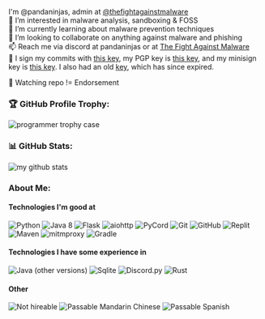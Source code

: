 I'm @pandaninjas, admin at [@thefightagainstmalware](https://github.com/thefightagainstmalware/)<br>
👀 I’m interested in malware analysis, sandboxing & FOSS <br>
🌱 I’m currently learning about malware prevention techniques <br>
💞️ I’m looking to collaborate on anything against malware and phishing <br>
📫 Reach me via discord at pandaninjas or at [The Fight Against Malware](https://discord.gg/TWhrmZFXqb)<br>
🔑 I sign my commits with [this key](https://github.com/pandaninjas/pandaninjas/blob/main/pandaninjas-commitsigning.key), my PGP key is [this key](https://github.com/pandaninjas/pandaninjas/blob/main/pandaninjas-pubkey.key), and my minisign key is [this key](https://raw.githubusercontent.com/pandaninjas/pandaninjas/main/minisign.pub). I also had an old [key](https://github.com/pandaninjas/pandaninjas/blob/main/pandaninjas-old-publickey.key), which has since expired.<br>

👀 Watching repo != Endorsement

### 🏆 GitHub Profile Trophy:
![programmer trophy case](https://github-profile-trophy.vercel.app/?username=pandaninjas&column=8&theme=discord&no-frame=true&no-bg=true)


### 📊 GitHub Stats:
![my github stats](https://github-readme-stats.vercel.app/api?username=pandaninjas&theme=radical&show_icons=true&count_private=true)
  
### About Me:
#### Technologies I'm good at
![Python](https://img.shields.io/badge/-Python-2b5b84?style=flat&logo=python&logoColor=white)
![Java 8](https://img.shields.io/badge/-Java%208-AC6829?style=flat&logo=openjdk&logoColor=black)
![Flask](https://img.shields.io/badge/-Flask-black?style=flat&logo=flask&logoColor=white)
![aiohttp](https://img.shields.io/badge/-aiohttp-blue?style=flat&logo=aiohttp&logoColor=white)
![PyCord](https://img.shields.io/badge/-PyCord-2f3bbe?style=flat&logo=discord&logoColor=white)
![Git](https://img.shields.io/badge/-Git-ef391a?style=flat&logo=git&logoColor=white)
![GitHub](https://img.shields.io/badge/-GitHub-black?style=flat&logo=github&logoColor=white)
![Replit](https://img.shields.io/badge/-Replit-black?style=flat&logo=replit&logoColor=white)
![Maven](https://img.shields.io/badge/-Maven-orange?style=flat&logo=apachemaven&logoColor=white)
![mitmproxy](https://img.shields.io/badge/-mitmproxy-2b5b84?style=flat&logo=wireshark&logoColor=white)
![Gradle](https://img.shields.io/badge/-Gradle-02303a?style=flat&logo=gradle&logoColor=white)
#### Technologies I have some experience in
![Java (other versions)](https://img.shields.io/badge/-Java%20(other%20versions)-AC6829?style=flat&logo=openjdk&logoColor=black)
![Sqlite](https://img.shields.io/badge/-Sqlite-orange?style=flat&logo=sqlite&logoColor=white)
![Discord.py](https://img.shields.io/badge/-discord.py-yellow?style=flat&logo=discord&logoColor=white)
![Rust](https://img.shields.io/badge/-Rust-B7410E?style=flat&logo=rust&logoColor=white)
#### Other
![Not hireable](https://img.shields.io/badge/hireable-no-red)
![Passable Mandarin Chinese](https://img.shields.io/badge/Mandarin%20Chinese-Passable-orange)
![Passable Spanish](https://img.shields.io/badge/Spanish-Passable-orange)
